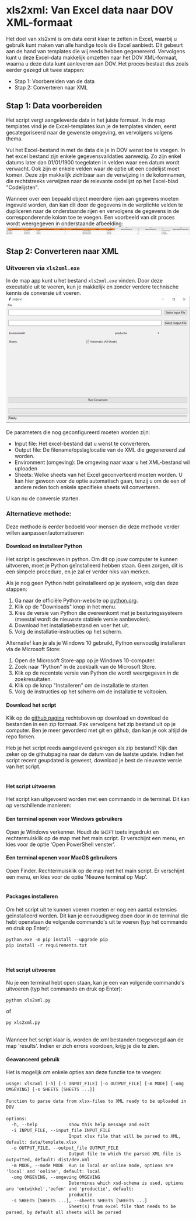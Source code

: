 # xls2xml: Van Excel data naar DOV XML-formaat

Het doel van xls2xml is om data eerst klaar te zetten in Excel, waarbij u gebruik kunt maken van alle handige tools die Excel aanbiedt. Dit gebeurt aan de hand van templates die wij reeds hebben gegenereerd.
Vervolgens kunt u deze Excel-data makkelijk omzetten naar het DOV XML-formaat, waarna u deze data kunt aanleveren aan DOV.
Het proces bestaat dus zoals eerder gezegd uit twee stappen:
* Stap 1: Voorbereiden van de data
* Stap 2: Converteren naar XML

## Stap 1: Data voorbereiden

Het script vergt aangeleverde data in het juiste formaat. In de map templates vind je de Excel-templates kun je de templates vinden, eerst gecategoriseerd naar de gewenste omgeving, en vervolgens volgens thema.


Vul het Excel-bestand in met de data die je in DOV wenst toe te voegen. 
In het excel bestand zijn enkele gegevensvalidaties aanwezig. Zo zijn enkel datums later dan 01/01/1900 toegelaten in velden waar een datum wordt verwacht.
Ook zijn er enkele velden waar de optie uit een codelijst moet komen. Deze zijn makkelijk zichtbaar aan de verwijzing in de kolomnamen, die rechtstreeks verwijzen naar de relevante codelijst op het Excel-blad "Codelijsten".

Wanneer over een bepaald object meerdere rijen aan gegevens moeten ingevuld worden, dan kan dit door de gegevens in de verplichte velden te dupliceren naar de onderstaande rijen en vervolgens de gegevens in de corresponderende kolom toe te voegen.
Een voorbeeld van dit proces wordt weergegeven in onderstaande afbeelding:
![data_voorbeeld](docs/data_voorbeeld.png)



## Stap 2: Converteren naar XML

### Uitvoeren via `xls2xml.exe`

In de map app kunt u het bestand `xls2xml.exe` vinden.
Door deze executable uit te voeren, kun je makkelijk en zonder verdere technische kennis de conversie uit voeren.
![app](docs/app.png)

De parameters die nog geconfigureerd moeten worden zijn:

* Input file: Het excel-bestand dat u wenst te converteren.
* Output file: De filename/opslaglocatie van de XML die gegenereerd zal worden.
* Environment (omgeving): De omgeving naar waar u het XML-bestand wil uploaden
* Sheets: Welke sheets van het Excel geconverteerd moeten worden. U kan hier gewoon voor de optie automatisch gaan, tenzij u om de een of andere reden toch enkele specifieke sheets wil converteren.

U kan nu de conversie starten.

### Alternatieve methode:

Deze methode is eerder bedoeld voor mensen die deze methode verder willen aanpassen/automatiseren

#### Download en installeer Python

Het script is geschreven in python. Om dit op jouw computer te kunnen uitvoeren, moet je Python geïnstalleerd hebben staan. Geen zorgen, dit is een simpele procedure, en je zal er verder niks van merken.

Als je nog geen Python hebt geïnstalleerd op je systeem, volg dan deze stappen:

1.  Ga naar de officiële Python-website op [python.org](python.org).
2.  Klik op de "Downloads" knop in het menu.
3. Kies de versie van Python die overeenkomt met je besturingssysteem (meestal wordt de nieuwste stabiele versie aanbevolen).
4. Download het installatiebestand en voer het uit.
5. Volg de installatie-instructies op het scherm.

Alternatief kan je als je Windows 10 gebruikt, Python eenvoudig installeren via de Microsoft Store:

1. Open de Microsoft Store-app op je Windows 10-computer.
2. Zoek naar "Python" in de zoekbalk van de Microsoft Store.
3. Klik op de recentste versie van Python die wordt weergegeven in de zoekresultaten.
4. Klik op de knop "Installeren" om de installatie te starten.
5. Volg de instructies op het scherm om de installatie te voltooien.

#### Download het script

Klik op de [github pagina](https://github.com/DOV-Vlaanderen/xls2xml) rechtsboven op download en download de bestanden in een zip formaat. Pak vervolgens het zip bestand uit op je computer.
Ben je meer gevorderd met git en github, dan kan je ook altijd de repo forken.

Heb je het script reeds aangeleverd gekregen als zip bestand? Kijk dan zeker op de githubpagina naar de datum van de laatste update. Indien het script recent geupdated is geweest, download je best de nieuwste versie van het script.  
<br>



#### Het script uitvoeren

Het script kan uitgevoerd worden met een commando in de terminal. Dit kan op verschillende manieren:
<br>

#### Een terminal openen voor Windows gebruikers

Open je Windows verkenner. Houdt de `SHIFT` toets ingedrukt en rechtermuisklik op de map met het main script. Er verschijnt een menu, en kies voor de optie 'Open PowerShell venster'.

#### Een terminal openen voor MacOS gebruikers

Open Finder. Rechtermuisklik op de map met het main script. Er verschijnt een menu, en kies voor de optie 'Nieuwe terminal op Map'.  
<br>

#### Packages installeren

Om het script uit te kunnen voeren moeten er nog een aantal extensies geïnstalleerd worden. Dit kan je eenvoudigweg doen door in de terminal die hebt openstaan de volgende commando's uit te voeren (typ het commando en druk op Enter):
```
python.exe -m pip install --upgrade pip
pip install -r requirements.txt
```
<br>

#### Het script uitvoeren

Nu je een terminal hebt open staan, kan je een van volgende commando's uitvoeren (typ het commando en druk op Enter):

```
python xls2xml.py 
```

of 

```
py xls2xml.py 
```




<br>
Wanneer het script klaar is, worden de xml bestanden toegevoegd aan de map 'results'. Indien er zich errors voordoen, krijg je die te zien.

#### Geavanceerd gebruik

Het is mogelijk om enkele opties aan deze functie toe te voegen:

```
usage: xls2xml [-h] [-i INPUT_FILE] [-o OUTPUT_FILE] [-m MODE] [-omg OMGEVING] [-s SHEETS [SHEETS ...]]

Function to parse data from xlsx-files to XML ready to be uploaded in DOV

options:
  -h, --help            show this help message and exit
  -i INPUT_FILE, --input_file INPUT_FILE
                        Input xlsx file that will be parsed to XML, default: data/template.xlsx
  -o OUTPUT_FILE, --output_file OUTPUT_FILE
                        Output file to which the parsed XML-file is outputted, default: dist/dev.xml
  -m MODE, --mode MODE  Run in local or online mode, options are 'local' and 'online', default: local
  -omg OMGEVING, --omgeving OMGEVING
                        Determines which xsd-schema is used, options are 'ontwikkel','oefen' and 'productie', default:
                        productie
  -s SHEETS [SHEETS ...], --sheets SHEETS [SHEETS ...]
                        Sheet(s) from excel file that needs to be parsed, by default all sheets will be parsed
```